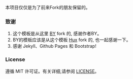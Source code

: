 本项目仅仅是为了前来Fork的朋友保留的。

### 致谢

1. 这个模板是从这里 [BY](https://github.com/qiubaiying/qiubaiying.github.io) fork 的, 感谢作者BY。 
2. BY的模板应该是从这个模板 [Hux](https://github.com/Huxpro/huxpro.github.io) fork 的, 也一起感谢一下。
3. 感谢 Jekyll、Github Pages 和 Bootstrap!

### License

遵循 MIT 许可证。有关详细,请参阅 [LICENSE](https://github.com/klovien/klovien.github.io/blob/master/LICENSE)。
